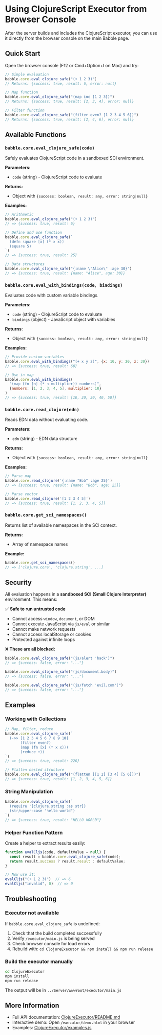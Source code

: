 # Using ClojureScript Executor from Browser Console

After the server builds and includes the ClojureScript executor, you can use it directly from the browser console on the main Babble page.

## Quick Start

Open the browser console (F12 or Cmd+Option+I on Mac) and try:

```javascript
// Simple evaluation
babble.core.eval_clojure_safe("(+ 1 2 3)")
// Returns: {success: true, result: 6, error: null}

// Map function
babble.core.eval_clojure_safe("(map inc [1 2 3])")
// Returns: {success: true, result: [2, 3, 4], error: null}

// Filter function
babble.core.eval_clojure_safe("(filter even? [1 2 3 4 5 6])")
// Returns: {success: true, result: [2, 4, 6], error: null}
```

## Available Functions

### `babble.core.eval_clojure_safe(code)`

Safely evaluates ClojureScript code in a sandboxed SCI environment.

**Parameters:**
- `code` (string) - ClojureScript code to evaluate

**Returns:**
- Object with `{success: boolean, result: any, error: string|null}`

**Examples:**

```javascript
// Arithmetic
babble.core.eval_clojure_safe("(+ 1 2 3)")
// => {success: true, result: 6}

// Define and use function
babble.core.eval_clojure_safe(`
  (defn square [x] (* x x))
  (square 5)
`)
// => {success: true, result: 25}

// Data structures
babble.core.eval_clojure_safe("{:name \"Alice\" :age 30}")
// => {success: true, result: {name: "Alice", age: 30}}
```

### `babble.core.eval_with_bindings(code, bindings)`

Evaluates code with custom variable bindings.

**Parameters:**
- `code` (string) - ClojureScript code to evaluate
- `bindings` (object) - JavaScript object with variables

**Returns:**
- Object with `{success: boolean, result: any, error: string|null}`

**Examples:**

```javascript
// Provide custom variables
babble.core.eval_with_bindings("(+ x y z)", {x: 10, y: 20, z: 30})
// => {success: true, result: 60}

// Use in map
babble.core.eval_with_bindings(
  "(map (fn [n] (* n multiplier)) numbers)",
  {numbers: [1, 2, 3, 4, 5], multiplier: 10}
)
// => {success: true, result: [10, 20, 30, 40, 50]}
```

### `babble.core.read_clojure(edn)`

Reads EDN data without evaluating code.

**Parameters:**
- `edn` (string) - EDN data structure

**Returns:**
- Object with `{success: boolean, result: any, error: string|null}`

**Examples:**

```javascript
// Parse map
babble.core.read_clojure('{:name "Bob" :age 25}')
// => {success: true, result: {name: "Bob", age: 25}}

// Parse vector
babble.core.read_clojure('[1 2 3 4 5]')
// => {success: true, result: [1, 2, 3, 4, 5]}
```

### `babble.core.get_sci_namespaces()`

Returns list of available namespaces in the SCI context.

**Returns:**
- Array of namespace names

**Example:**

```javascript
babble.core.get_sci_namespaces()
// => ['clojure.core', 'clojure.string', ...]
```

## Security

All evaluation happens in a **sandboxed SCI (Small Clojure Interpreter)** environment. This means:

✅ **Safe to run untrusted code**
- Cannot access `window`, `document`, or DOM
- Cannot execute JavaScript via `js/eval` or similar
- Cannot make network requests
- Cannot access localStorage or cookies
- Protected against infinite loops

❌ **These are all blocked:**

```javascript
babble.core.eval_clojure_safe("(js/alert 'hack')")
// => {success: false, error: "..."}

babble.core.eval_clojure_safe("(js/document.body)")
// => {success: false, error: "..."}

babble.core.eval_clojure_safe("(js/fetch 'evil.com')")
// => {success: false, error: "..."}
```

## Examples

### Working with Collections

```javascript
// Map, filter, reduce
babble.core.eval_clojure_safe(`
  (->> [1 2 3 4 5 6 7 8 9 10]
       (filter even?)
       (map (fn [x] (* x x)))
       (reduce +))
`)
// => {success: true, result: 220}

// Flatten nested structure
babble.core.eval_clojure_safe("(flatten [[1 2] [3 4] [5 6]])")
// => {success: true, result: [1, 2, 3, 4, 5, 6]}
```

### String Manipulation

```javascript
babble.core.eval_clojure_safe(`
  (require '[clojure.string :as str])
  (str/upper-case "hello world")
`)
// => {success: true, result: "HELLO WORLD"}
```

### Helper Function Pattern

Create a helper to extract results easily:

```javascript
function evalCljs(code, defaultValue = null) {
  const result = babble.core.eval_clojure_safe(code);
  return result.success ? result.result : defaultValue;
}

// Now use it:
evalCljs("(+ 1 2 3)")  // => 6
evalCljs("invalid", 0)  // => 0
```

## Troubleshooting

### Executor not available

If `babble.core.eval_clojure_safe` is undefined:

1. Check that the build completed successfully
2. Verify `/executor/main.js` is being served
3. Check browser console for load errors
4. Rebuild with: `cd ClojureExecutor && npm install && npm run release`

### Build the executor manually

```bash
cd ClojureExecutor
npm install
npm run release
```

The output will be in `../Server/wwwroot/executor/main.js`

## More Information

- Full API documentation: [ClojureExecutor/README.md](../ClojureExecutor/README.md)
- Interactive demo: Open `/executor/demo.html` in your browser
- Examples: [ClojureExecutor/examples.js](../ClojureExecutor/examples.js)
